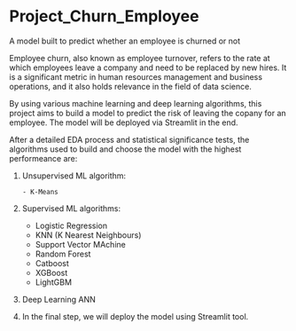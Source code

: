 # Project_Churn_Employee
A model built to predict whether an employee is churned or not

Employee churn, also known as employee turnover, refers to the rate at which employees leave a company and need to be replaced by new hires. It is a significant metric in human resources management and business operations, and it also holds relevance in the field of data science.

By using various machine learning and deep learning algorithms, this project aims to build a model to predict the risk of leaving the copany for an employee. The model will be deployed via Streamlit in the end.

After a detailed EDA process and statistical significance tests, the algorithms used to build and choose the model with the highest performeance are:

1) Unsupervised ML algorithm:

       - K-Means

2) Supervised ML algorithms:

     - Logistic Regression
     - KNN (K Nearest Neighbours)
     - Support Vector MAchine
     - Random Forest
     - Catboost
     - XGBoost
     - LightGBM

3) Deep Learning ANN

4) In the final step, we will deploy the model using Streamlit tool.
